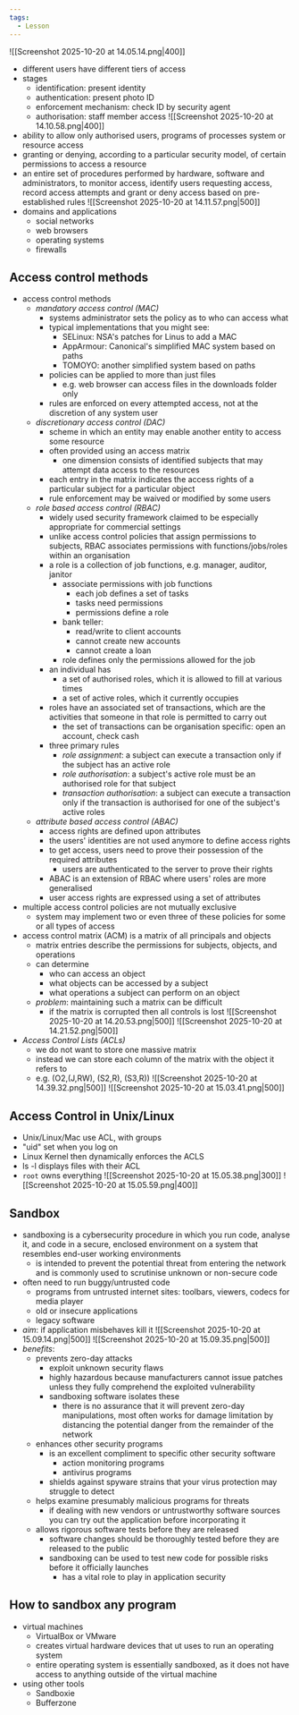 ```yaml
---
tags:
  - Lesson
---
```

![[Screenshot 2025-10-20 at 14.05.14.png|400]]
- different users have different tiers of access
- stages
	- identification: present identity
	- authentication: present photo ID
	- enforcement mechanism: check ID by security agent
	- authorisation: staff member access
![[Screenshot 2025-10-20 at 14.10.58.png|400]]
- ability to allow only authorised users, programs of processes system or resource access
- granting or denying, according to a particular security model, of certain permissions to access a resource
- an entire set of procedures performed by hardware, software and administrators, to monitor access, identify users requesting access, record access attempts and grant or deny access based on pre-established rules
![[Screenshot 2025-10-20 at 14.11.57.png|500]]
- domains and applications
	- social networks
	- web browsers
	- operating systems
	- firewalls
## Access control methods
- access control methods
	- *mandatory access control (MAC)*
		- systems administrator sets the policy as to who can access what
		- typical implementations that you might see:
			- SELinux: NSA's patches for Linus to add a MAC
			- AppArmour: Canonical's simplified MAC system based on paths
			- TOMOYO: another simplified system based on paths
		- policies can be applied to more than just files
			- e.g. web browser can access files in the downloads folder only
		- rules are enforced on every attempted access, not at the discretion of any system user
	- *discretionary access control (DAC)*
		- scheme in which an entity may enable another entity to access some resource
		- often provided using an access matrix
			- one dimension consists of identified subjects that may attempt data access to the resources
		- each entry in the matrix indicates the access rights of a particular subject for a particular object
		- rule enforcement may be waived or modified by some users
	- *role based access control (RBAC)*
		- widely used security framework claimed to be especially appropriate for commercial settings
		- unlike access control policies that assign permissions to subjects, RBAC associates permissions with functions/jobs/roles within an organisation
		- a role is a collection of job functions, e.g. manager, auditor, janitor
			- associate permissions with job functions
				- each job defines a set of tasks
				- tasks need permissions
				- permissions define a role
			- bank teller: 
				- read/write to client accounts
				- cannot create new accounts
				- cannot create a loan
			- role defines only the permissions allowed for the job
		- an individual has
			- a set of authorised roles, which it is allowed to fill at various times
			- a set of active roles, which it currently occupies
		- roles have an associated set of transactions, which are the activities that someone in that role is permitted to carry out
			- the set of transactions can be organisation specific: open an account, check cash
		- three primary rules
			- *role assignment*: a subject can execute a transaction only if the subject has an active role
			- *role authorisation*: a subject's active role must be an authorised role for that subject
			- *transaction authorisation*: a subject can execute a transaction only if the transaction is authorised for one of the subject's active roles
	- *attribute based access control (ABAC)*
		- access rights are defined upon attributes
		- the users' identities are not used anymore to define access rights
		- to get access, users need to prove their possession of the required attributes
			- users are authenticated to the server to prove their rights
		- ABAC is an extension of RBAC where users' roles are more generalised
		- user access rights are expressed using a set of attributes
- multiple access control policies are not mutually exclusive
	- system may implement two or even three of these policies for some or all types of access
- access control matrix (ACM) is a matrix of all principals and objects
	- matrix entries describe the permissions for subjects, objects, and operations
	- can determine
		- who can access an object
		- what objects can be accessed by a subject
		- what operations a subject can perform on an object
	- *problem*: maintaining such a matrix can be difficult
		- if the matrix is corrupted then all controls is lost
![[Screenshot 2025-10-20 at 14.20.53.png|500]]
![[Screenshot 2025-10-20 at 14.21.52.png|500]]
- *Access Control Lists (ACLs)*
	- we do not want to store one massive matrix
	- instead we can store each column of the matrix with the object it refers to 
	- e.g. (O2,(J,RW), (S2,R), (S3,R))
![[Screenshot 2025-10-20 at 14.39.32.png|500]]
![[Screenshot 2025-10-20 at 15.03.41.png|500]]
## Access Control in Unix/Linux
- Unix/Linux/Mac use ACL, with groups
- "uid" set when you log on
- Linux Kernel then dynamically enforces the ACLS
- ls -l displays files with their ACL
- `root` owns everything
![[Screenshot 2025-10-20 at 15.05.38.png|300]]
![[Screenshot 2025-10-20 at 15.05.59.png|400]]
## Sandbox
- sandboxing is a cybersecurity procedure in which you run code, analyse it, and code in a secure, enclosed environment on a system that resembles end-user working environments
	- is intended to prevent the potential threat from entering the network and is commonly used to scrutinise unknown or non-secure code
- often need to run buggy/untrusted code
	- programs from untrusted internet sites: toolbars, viewers, codecs for media player
	- old or insecure applications
	- legacy software
- *aim*: if application misbehaves kill it
![[Screenshot 2025-10-20 at 15.09.14.png|500]]
![[Screenshot 2025-10-20 at 15.09.35.png|500]]
- *benefits*:
	- prevents zero-day attacks
		- exploit unknown security flaws
		- highly hazardous because manufacturers cannot issue patches unless they fully comprehend the exploited vulnerability
		- sandboxing software isolates these
			- there is no assurance that it will prevent zero-day manipulations, most often works for damage limitation by distancing the potential danger from the remainder of the network
	- enhances other security programs
		- is an excellent compliment to specific other security software
			- action monitoring programs
			- antivirus programs
		- shields against spyware strains that your virus protection may struggle to detect
	- helps examine presumably malicious programs for threats
		- if dealing with new vendors or untrustworthy software sources you can try out the application before incorporating it
	- allows rigorous software tests before they are released
		- software changes should be thoroughly tested before they are released to the public
		- sandboxing can be used to test new code for possible risks before it officially launches
			- has a vital role to play in application security
## How to sandbox any program
- virtual machines
	- VirtualBox or VMware
	- creates virtual hardware devices that ut uses to run an operating system
	- entire operating system is essentially sandboxed, as it does not have access to anything outside of the virtual machine
- using other tools
	- Sandboxie
	- Bufferzone
